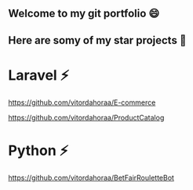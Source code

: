 ## Welcome to my git portfolio 😄

## Here are somy of my star projects 🔭

# Laravel ⚡
https://github.com/vitordahoraa/E-commerce

https://github.com/vitordahoraa/ProductCatalog

# Python ⚡
https://github.com/vitordahoraa/BetFairRouletteBot

<!--
**vitordahoraa/vitordahoraa** is a ✨ _special_ ✨ repository because its `README.md` (this file) appears on your GitHub profile.

Here are some ideas to get you started:

- 🔭 I’m currently working on ...
- 🌱 I’m currently learning ...
- 👯 I’m looking to collaborate on ...
- 🤔 I’m looking for help with ...
- 💬 Ask me about ...
- 📫 How to reach me: ...
- 😄 Pronouns: ...
- ⚡ Fun fact: ...
-->
